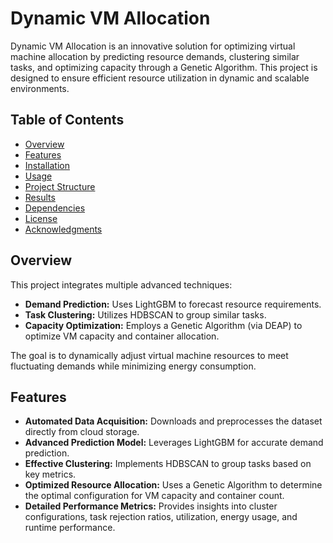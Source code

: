 # Dynamic VM Allocation

Dynamic VM Allocation is an innovative solution for optimizing virtual machine allocation by predicting resource demands, clustering similar tasks, and optimizing capacity through a Genetic Algorithm. This project is designed to ensure efficient resource utilization in dynamic and scalable environments.

## Table of Contents
- [Overview](#overview)
- [Features](#features)
- [Installation](#installation)
- [Usage](#usage)
- [Project Structure](#project-structure)
- [Results](#results)
- [Dependencies](#dependencies)
- [License](#license)
- [Acknowledgments](#acknowledgments)

## Overview
This project integrates multiple advanced techniques:
- **Demand Prediction:** Uses LightGBM to forecast resource requirements.
- **Task Clustering:** Utilizes HDBSCAN to group similar tasks.
- **Capacity Optimization:** Employs a Genetic Algorithm (via DEAP) to optimize VM capacity and container allocation.

The goal is to dynamically adjust virtual machine resources to meet fluctuating demands while minimizing energy consumption.

## Features
- **Automated Data Acquisition:** Downloads and preprocesses the dataset directly from cloud storage.
- **Advanced Prediction Model:** Leverages LightGBM for accurate demand prediction.
- **Effective Clustering:** Implements HDBSCAN to group tasks based on key metrics.
- **Optimized Resource Allocation:** Uses a Genetic Algorithm to determine the optimal configuration for VM capacity and container count.
- **Detailed Performance Metrics:** Provides insights into cluster configurations, task rejection ratios, utilization, energy usage, and runtime performance.
